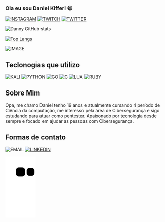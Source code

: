 ### Ola eu sou Daniel Kiffer! 😄



[![INSTAGRAM](https://img.shields.io/badge/Instagram-E4405F?style=for-the-badge&logo=instagram&logoColor=white)](https://instagram.com/danielfkiffer)
[![TWITCH](https://img.shields.io/badge/Twitch-9146FF?style=for-the-badge&logo=twitch&logoColor=white)](https://twitch.tv/lingonpng) 
[![TWITTER](https://img.shields.io/badge/Twitter-1DA1F2?style=for-the-badge&logo=twitter&logoColor=white)](https://twitter.com/crfdanielkiffer)

![Danny GitHub stats](https://github-readme-stats.vercel.app/api?username=danielfk11&theme=blueberry&show_icons=true)

[![Top Langs](https://github-readme-stats.vercel.app/api/top-langs/?username=danielfk11&layout=compact&theme=blueberry)](https://github.com/anuraghazra/github-readme-stats)

![IMAGE](https://tryhackme-badges.s3.amazonaws.com/dannydev19.png)


## Teclonogias que utilizo 


![KALI](https://img.shields.io/badge/Kali_Linux-557C94?style=for-the-badge&logo=kali-linux&logoColor=white)
![PYTHON](https://img.shields.io/badge/Python-3776AB?style=for-the-badge&logo=python&logoColor=white)
![GO](https://img.shields.io/badge/Go-00ADD8?style=for-the-badge&logo=go&logoColor=white)
![C](https://img.shields.io/badge/C-00599C?style=for-the-badge&logo=c&logoColor=white)
![LUA](https://img.shields.io/badge/Lua-2C2D72?style=for-the-badge&logo=lua&logoColor=white)
![RUBY](https://img.shields.io/badge/Ruby-CC342D?style=for-the-badge&logo=ruby&logoColor=white)

## Sobre Mim

Opa, me chamo Daniel tenho 19 anos e atualmente cursando 4 período de Ciência da computação, me interesso pela área de Cibersegurança e sigo estudando para atuar como pentester. Apaixonado por tecnologia desde sempre e focado em ajudar as pessoas com Cibersegurança.

## Formas de contato 



![EMAIL](https://img.shields.io/badge/danielfkiffer@outlook.com-0078D4?style=for-the-badge&logo=microsoft-outlook&logoColor=white)
[![LINKEDIN](https://img.shields.io/badge/LinkedIn-0077B5?style=for-the-badge&logo=linkedin&logoColor=white)](https://www.linkedin.com/in/daniel-kiffer-320820234/)


![Snake animation](https://github.com/danielfk11/danielfk11/blob/output/github-contribution-grid-snake.svg)

